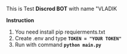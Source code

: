 This is Test **Discrod BOT** with name "VLADIK


**Instruction**


1. You need install pip requierments.txt
2. Create .env and type  **`TOKEN = "YOUR TOKEN"`**
3. Run with command **``python main.py``**

